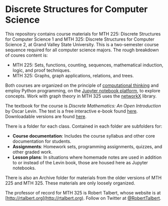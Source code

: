 # Discrete Structures for Computer Science 

This repository contains course materials for MTH 225: Discrete Structures for Computer Science 1 and MTH 325: Discrete Structures for Computer Science 2, at Grand Valley State University. This is a two-semester course sequence required for all computer science majors. The rough breakdown of coures content is: 

+ MTH 225: Sets, functions, counting, sequences, mathematical induction, logic, and proof techniques. 
+ MTH 325: Graphs, graph applications, relations, and trees. 

Both courses are organized on the principle of [computational thinking](https://csta.acm.org/Curriculum/sub/CurrFiles/CompThinkingFlyer.pdf) and employ Python programming, on the [Jupyter notebook platform](http://jupyter.org/), to explore concepts. Work with graph theory in MTH 325 uses the [networkX](https://networkx.github.io/) library. 

The textbook for the course is _Discrete Mathematics: An Open Introduction_ by Oscar Levin. The text is a free interactive e-book found [here](http://discretetext.oscarlevin.com/dmoi/). Downloadable versions are found [here](http://discretetext.oscarlevin.com/download.php). 

There is a folder for each class. Contained in each folder are subfolders for: 

+ __Course documentation__: Includes the course syllabus and other core documentation for students. 
+ __Assignments__: Homework sets, programming assignments, quizzes, and other graded work. 
+ __Lesson plans__: In situations where homemade notes are used in addition to or instead of the Levin book, those are housed here as Jupyter notebooks. 

There is also an Archive folder for materials from the older versions of MTH 225 and MTH 325. These materials are only loosely organized. 

The professor of record for MTH 325 is Robert Talbert, whose website is at [http://rtalbert.org](http://rtalbert.org). Follow on Twitter at [@RobertTalbert](http://twitter.com/RobertTalbert). 
